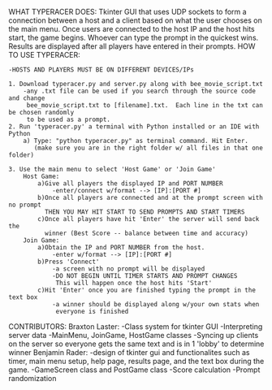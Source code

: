 WHAT TYPERACER DOES:
	Tkinter GUI that uses UDP sockets to form a connection between a host and a client based on what
	the user chooses on the main menu.  Once users are connected to the host IP and the host hits
	start, the game begins.  Whoever can type the prompt in the quickest wins.  Results are displayed
	after all players have entered in their prompts.
HOW TO USE TYPERACER:

	-HOSTS AND PLAYERS MUST BE ON DIFFERENT DEVICES/IPs

	1. Download typeracer.py and server.py along with bee_movie_script.txt
		-any .txt file can be used if you search through the source code and change
		 bee_movie_script.txt to [filename].txt.  Each line in the txt can be chosen randomly
		 to be used as a prompt.
	2. Run 'typeracer.py' a terminal with Python installed or an IDE with Python
		a) Type: "python typeracer.py" as terminal command. Hit Enter.
		   (make sure you are in the right folder w/ all files in that one folder)

	3. Use the main menu to select 'Host Game' or 'Join Game'
		Host Game:
			a)Give all players the displayed IP and PORT NUMBER
				-enter/connect w/format --> [IP]:[PORT #]
			b)Once all players are connected and at the prompt screen with no prompt
			  THEN YOU MAY HIT START TO SEND PROMPTS AND START TIMERS
			c)Once all players have hit 'Enter' the server will send back the
			  winner (Best Score -- balance between time and accuracy)
		Join Game:
			a)Obtain the IP and PORT NUMBER from the host.
				-enter w/format --> [IP]:[PORT #]
			b)Press 'Connect'
				-a screen with no prompt will be displayed
				-DO NOT BEGIN UNTIL TIMER STARTS AND PROMPT CHANGES
				 This will happen once the host hits 'Start'
			c)Hit 'Enter' once you are finished typing the prompt in the text box
				-a winner should be displayed along w/your own stats when
				 everyone is finished
CONTRIBUTORS:
	Braxton Laster:
		-Class system for tkinter GUI
		-Interpreting server data 
		-MainMenu, JoinGame, HostGame classes
		-Syncing up clients on the server so everyone gets the same text and is in 1 'lobby' to determine winner
	Benjamin Rader:
		-design of tkinter gui and functionalites such as timer, main menu setup, help page,
		 results page, and the text box during the game.
		-GameScreen class and PostGame class
		-Score calculation
		-Prompt randomization